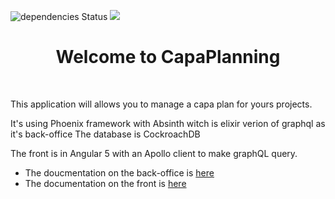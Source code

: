 ![dependencies Status](https://david-dm.org/dwyl/esta/status.svg) ![](https://www.bitrise.io/app/0283d31ee1d5fd78/status.svg?token=D8edfNd2uPKSBywBZO7MkA&branch=master)


# <center>Welcome to CapaPlanning</center>
<br>

This application will allows you to manage a capa plan for yours projects.

It's using Phoenix framework with Absinth witch is elixir verion of graphql as it's back-office
The database is CockroachDB

The front is in Angular 5 with an Apollo client to make graphQL query.


  * The doucmentation on the back-office is [here](Capa_planning_back/README.md)
  * The documentation on the front is [here](Capa_planning_front/README.md)